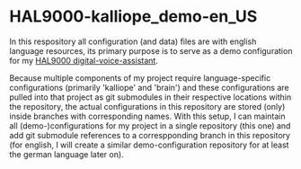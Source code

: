# HAL9000-kalliope_demo-en_US
In this respository all configuration (and data) files are with english language resources, its primary purpose is to
serve as a demo configuration for my [HAL9000 digital-voice-assistant](https://github.com/juergenpabel/HAL9000).

Because multiple components of my project require language-specific configurations (primarily 'kalliope' and 'brain') and
these configurations are pulled into that project as git submodules in their respective locations within the repository, 
the actual configurations in this repository are stored (only) inside branches with corresponding names. With this 
setup, I can maintain all (demo-)configurations for my project in a single repository (this one) and add git submodule 
references to a correspponding branch in this repository (for english, I will create a similar demo-configuration 
repository for at least the german language later on).
